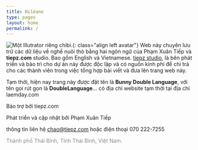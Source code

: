 ```yaml
---
title: Niléane
type: pages
layout: home
permalink: /
---
```

![Một Illutrator riêng chibi.](/images/layout/logos/Nileane-Chibi-v2-byJessBoooworth.jpg){: class="align left avatar"} Web này chuyên lưu trữ các dữ liệu về nghề nuôi thỏ bằng hai ngôn ngữ của Phạm Xuân Tiếp và **tiepz.com** studio. Bao gồm English và Vietnamese. [tiepz studio](https://www.tiepz.com), là bên phát triển và bảo trì cho dự án này được độc lập và có nguồn kinh phí để chi trả cho các thành viên trong việc tổng hợp bài viết và đưa lên trang web này.

Tạm thời, hiện nay trang này được đặt tên là **Bunny Double Language**, với tên gọi rút gọn là **DoubleLanguage**... có địa chỉ website tạm thời tại địa chỉ laemday.com

Bảo trợ bởi tiepz.com

Phát triển và cập nhật bởi Phạm Xuân Tiếp

thông tin liên hệ chao@tiepz.com hoặc điện thoại 070 222-7255

<span style="opacity:.5;"><span class="octicon octicon-location"></span> Thành phố Thái Bình, Tỉnh Thái Bình, Việt Nam.</span>
